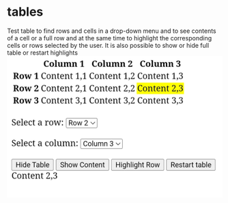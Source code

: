 # tables
Test table to find rows and cells in a drop-down menu and to see contents of a cell or a full row and at the same time to highlight the corresponding cells or rows selected by the user.
It is also possible to show or hide full table or restart highlights 
![alt text](https://github.com/drfperez/tables/raw/main/highlight.jpg)

